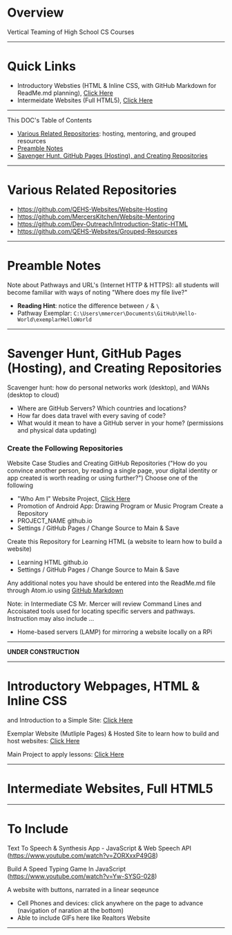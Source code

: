 # Overview
Vertical Teaming of High School CS Courses

---

# Quick Links
- Introductory Websties (HTML & Inline CSS, with GitHub Markdown for ReadMe.md planning), <a href="https://github.com/QEHS-Websites/Overview#introductory-webpages-html--inline-css">Click Here</a>
- Intermeidate Websites (Full HTML5), <a href="https://github.com/QEHS-Websites/Overview#intermediate-websites-full-html5">Click Here</a>

---

This DOC's Table of Contents
- <a href="https://github.com/QEHS-Websites/Overview#various-related-repositories">Various Related Repositories</a>: hosting, mentoring, and grouped resources
- <a href="https://github.com/QEHS-Websites/Overview#preamble-notes">Preamble Notes</a>
- <a href="https://github.com/QEHS-Websites/Overview#savenger-hunt-github-pages-hosting-and-creating-repositories">Savenger Hunt, GitHub Pages (Hosting), and Creating Repositories</a>

---

# Various Related Repositories
- https://github.com/QEHS-Websites/Website-Hosting
- https://github.com/MercersKitchen/Website-Mentoring
- https://github.com/Dev-Outreach/Introduction-Static-HTML
- https://github.com/QEHS-Websites/Grouped-Resources

---

# Preamble Notes

Note about Pathways and URL's (Internet HTTP & HTTPS): all students will become familiar with ways of noting "Where does my file live?"
- **Reading Hint**: notice the difference between `/` & `\`
- Pathway Exemplar: `C:\Users\mmercer\Documents\GitHub\Hello-World\exemplarHelloWorld`

---

# Savenger Hunt, GitHub Pages (Hosting), and Creating Repositories

Scavenger hunt: how do personal networks work (desktop), and WANs (desktop to cloud)
- Where are GitHub Servers? Which countries and locations?
- How far does data travel with every saving of code?
- What would it mean to have a GitHub server in your home? (permissions and physical data updating)

### Create the Following Repositories

Website Case Studies and Creating GitHub Repositories
("How do you convince another person, by reading a single page, your digital identity or app created is worth reading or using further?")
Choose one of the following
- "Who Am I" Website Project, <a href="https://github.com/QEHS-Websites/Who-Am-I">Click Here</a>
- Promotion of Android App: Drawing Program or Music Program
Create a Repository
- PROJECT_NAME github.io
- Settings / GitHub Pages / Change Source to Main & Save

Create this Repository for Learning HTML (a website to learn how to build a website)
- Learning HTML github.io
- Settings / GitHub Pages / Change Source to Main & Save

Any additional notes you have should be entered into the ReadMe.md file through Atom.io using <a href="https://github.com/MercersKitchen/Markdown-ReadMe-Documentation">GitHub Markdown</a>

Note: in Intermediate CS Mr. Mercer will review Command Lines and Accoisated tools used for locating specific servers and pathways. Instruction may also include ...
- Home-based servers (LAMP) for mirroring a website locally on a RPi

---

**UNDER CONSTRUCTION**

---

# Introductory Webpages, HTML & Inline CSS

and Introduction to a Simple Site: <a href="https://github.com/QEHS-Websites/Introductory-HTML">Click Here</a>

Exemplar Website (Mutliple Pages) & Hosted Site to learn how to build and host websites: <a href="https://github.com/QEHS-Websites/LearningHTML.github.io">Click Here</a>

Main Project to apply lessons: <a href="https://github.com/QEHS-Websites/Who-Am-I">Click Here</a>

---

# Intermediate Websites, Full HTML5 


---

# To Include

Text To Speech & Synthesis App - JavaScript & Web Speech API (https://www.youtube.com/watch?v=ZORXxxP49G8)

Build A Speed Typing Game In JavaScript (https://www.youtube.com/watch?v=Yw-SYSG-028)

A website with buttons, narrated in a linear seqeunce
- Cell Phones and devices: click anywhere on the page to advance (navigation of naration at the bottom)
- Able to include GIFs here like Realtors Website

---

